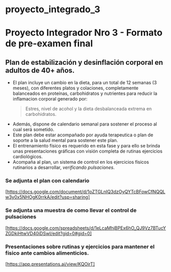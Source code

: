 # proyecto_integrado_3
# Proyecto Integrador Nro 3 - Formato de pre-examen final

## Plan de estabilización y desinflación corporal en adultos de 40+ años.

* El plan incluye un cambio en la dieta, para un total de 12 semanas (3 meses), con diferentes platos y colaciones, completamente balanceados en proteínas, carbohidratos y nutrientes para reducir la inflamacion corporal generado por:
  > Estres, nivel de acohol y la dieta desbalanceada extrema en carbohidratos.
* Además, dispone de calendario semanal para sostener el proceso al cual será sometido.
* Este plan debe estar acompañado por ayuda terapeutica o plan de soporte a la salud mental para sostener este plan.
* El entrenamiento físico es requerido en esta fase y para ello se brinda unas presentaciones gráficas con visión completa de rutinas ejercicios cardiológicos.
* Acompaña al plan, un sistema de control en los ejercicios físicos rutinarios a desarrollar, _verificando pulsaciones_.

### Se adjunta el plan  con calendario
[https://docs.google.com/document/d/1oZTGLnIQ3dzOyQYTcBFowCfNQQLw3y0x5NHOgK0rrkA/edit?usp=sharing]

### Se adjunta una muestra de como llevar el control de pulsaciones
[https://docs.google.com/spreadsheets/d/1eLcaMhjBPEx6hO_QJ9Vz7BTucYZGDkiHtwVD40iDSwI/edit?gid=0#gid=0]

### Presentaciones sobre rutinas y ejercicios para mantener el físico ante cambios alimenticios.
[https://app.presentations.ai/view/KQOirT]
